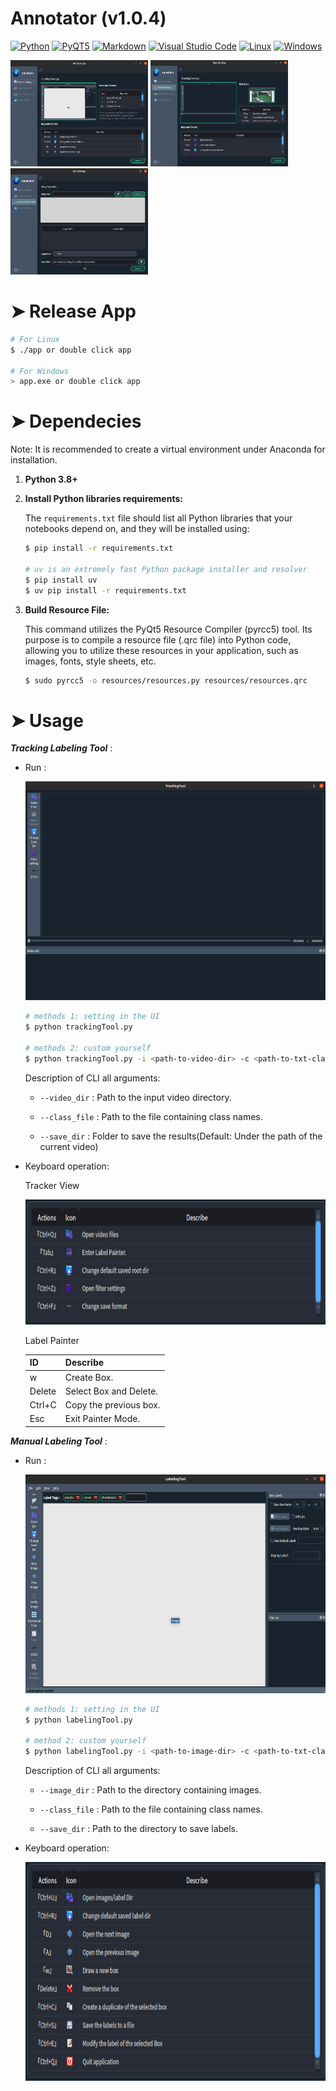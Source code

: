 # Annotator (v1.0.4)
<p>
    <a href="#"><img alt="Python" src="https://img.shields.io/badge/Python-14354C.svg?logo=python&logoColor=white"></a>
    <a href="#"><img alt="PyQT5" src="https://img.shields.io/badge/PyQT5-49D.svg?logo=Qt&logoColor=white"></a>
    <a href="#"><img alt="Markdown" src="https://img.shields.io/badge/Markdown-000000.svg?logo=markdown&logoColor=white"></a>
    <a href="#"><img alt="Visual Studio Code" src="https://img.shields.io/badge/Visual%20Studio%20Code-ad78f7.svg?logo=visual-studio-code&logoColor=white"></a>
    <a href="#"><img alt="Linux" src="https://img.shields.io/badge/Linux-0078D6?logo=linux&logoColor=white"></a>
    <a href="#"><img alt="Windows" src="https://img.shields.io/badge/Windows-0078D6?logo=windows&logoColor=white"></a>
</p>

<p class="center">
    <img src="./demo/labelingPage.png" height=170px width=220px>
    <img src="./demo/trackingPage.png" height=170px width=220px>
    <img src="./demo/formatPage.png" height=170px width=220px>
</p>

<h1 id="Release">➤ Release App</h1>

```bash
# For Linux
$ ./app or double click app

# For Windows
> app.exe or double click app
```

<h1 id="Dependecies">➤ Dependecies</h1>

Note: It is recommended to create a virtual environment under Anaconda for installation.


1) **Python 3.8+** 

2) **Install Python libraries requirements:**

    The `requirements.txt` file should list all Python libraries that your notebooks
    depend on, and they will be installed using:
    ```bash
    $ pip install -r requirements.txt
    
    # uv is an extremely fast Python package installer and resolver
    $ pip install uv
    $ uv pip install -r requirements.txt
    ```

3) **Build Resource File:**

    This command utilizes the PyQt5 Resource Compiler (pyrcc5) tool. Its purpose is to compile a resource file (.qrc file) into Python code, allowing you to utilize these resources in your application, such as images, fonts, style sheets, etc.
    ```bash
    $ sudo pyrcc5 -o resources/resources.py resources/resources.qrc
    ```

<h1 id="Usage">➤ Usage</h1>

***Tracking Labeling Tool*** :

- Run :

    <p>
        <img src="./demo/trackingUI.png" height=350px width=700px>
    </p>

    ```bash
    # methods 1: setting in the UI
    $ python trackingTool.py

    # methods 2: custom yourself
    $ python trackingTool.py -i <path-to-video-dir> -c <path-to-txt-classes> -o <path-to-ouput-dir>
    ```

    Description of CLI all arguments:
    - `--video_dir` : Path to the input video directory.

    - `--class_file` : Path to the file containing class names.

    - `--save_dir` : Folder to save the results(Default: Under the path of the current video)

- Keyboard operation:

    Tracker View

    <p>
        <img src="./demo/trackingKeyboard.png" height=200px width=550px>
    </p>

    Label Painter

    | ID       | Describe             |
    |----------|----------------------|
    | w        |Create Box.           |
    | Delete   |Select Box and Delete.|
    | Ctrl+C   |Copy the previous box.|
    | Esc      |Exit Painter Mode.    |


***Manual Labeling Tool*** :

- Run :

    <p>
        <img src="./demo/labelingUI.png" height=350px width=700px>
    </p>

    ```bash
    # methods 1: setting in the UI
    $ python labelingTool.py

    # method 2: custom yourself
    $ python labelingTool.py -i <path-to-image-dir> -c <path-to-txt-classes> -o <path-to-label-dir>
    ```

    Description of CLI all arguments:

    - `--image_dir` : Path to the directory containing images.

    - `--class_file` : Path to the file containing class names.

    - `--save_dir` : Path to the directory to save labels.

- Keyboard operation:

    <p>
        <img src="./demo/labelingKeyboard.png" height=350px width=700px>
    </p>